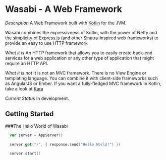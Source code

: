 Wasabi - A Web Framework
========================

*Description*
A Web Framework built with [Kotlin](http://kotlin.jetbrains.org) for the JVM. 

Wasabi combines the expressivness of Kotlin, with the power of Netty and the simplicity of Express.js (and other Sinatra-inspired web frameworks)
to provide an easy to use HTTP framework

*What it is*
An HTTP framework that allows you to easily create back-end services for a web application or any other type of application that 
might require an HTTP API.

*What it is not*
It is not an MVC framework. There is no View Engine or templating language. You can combine it with client-side frameworks such 
as AngularJS or Ember. If you want a fully-fledged MVC framework in Kotlin, take a look at [Kara](http://www.karaframework.com)

*Current Status*
In development. 

Getting Started
---------------

###The Hello World of Wasabi
```kotlin
  var server = AppServer()
  
  server.get("/", { response.send("Hello World!") })
  
  server.start()
```




